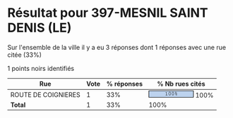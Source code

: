 # Résultat pour 397-MESNIL SAINT DENIS (LE)

Sur l'ensemble de la ville il y a eu 3 réponses dont 1 réponses avec une rue citée (33%)

1 points noirs identifiés

| Rue | Vote | % réponses | % Nb rues cités|
|-----|------|------------|----------------|
| ROUTE DE COIGNIERES | 1 | 33% | <img src="../../img/bar_100.gif" />&nbsp;100%|
| **Total** | 1 | 33% | 100%|
